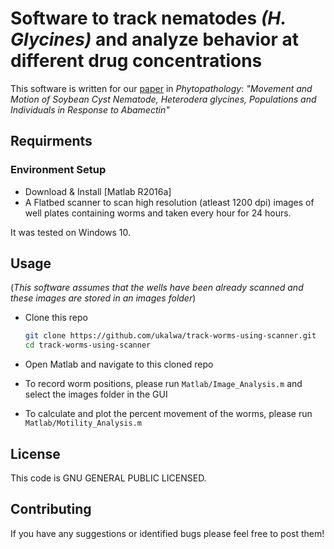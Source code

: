 # Software to track nematodes *(H. Glycines)* and analyze behavior at different drug concentrations

This software is written for our [paper] in *Phytopathology*:
*"Movement and Motion of Soybean Cyst Nematode, Heterodera glycines,
Populations and Individuals in Response to Abamectin"*

## Requirments

### Environment Setup

- Download & Install [Matlab R2016a]
- A Flatbed scanner to scan high resolution (atleast 1200 dpi) images of well plates containing worms and taken every hour for 24 hours.

It was tested on Windows 10.

## Usage

(*This software assumes that the wells have been already scanned and these images are stored in an images folder*)

- Clone this repo

  ```bash
  git clone https://github.com/ukalwa/track-worms-using-scanner.git
  cd track-worms-using-scanner
  ```

- Open Matlab and navigate to this cloned repo
- To record worm positions, please run `Matlab/Image_Analysis.m` and select the images folder in the GUI
- To calculate and plot the percent movement of the worms, please run `Matlab/Motility_Analysis.m`

## License

This code is GNU GENERAL PUBLIC LICENSED.

## Contributing

If you have any suggestions or identified bugs please feel free to post
them!

  [Matlab]: https://www.mathworks.com/downloads/
  [meanthresh]: https://www.mathworks.com/matlabcentral/fileexchange/41787-meanthresh-local-image-thresholding?focused=3783566&tab=function
  [paper]: https://doi.org/10.1094/PHYTO-10-17-0339-R
